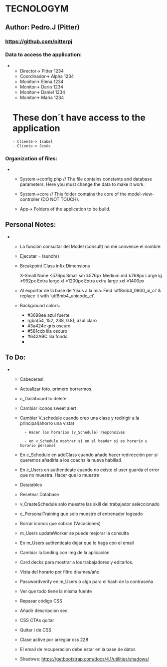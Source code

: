 # TECNOLOGYM

## Author: Pedro.J (Pitter)

### https://github.com/pitterpj

### Data to access the application:
-   - Director-> Pitter 1234
    - Coordinador-> Alpha 1234
    - Monitor-> Elena 1234
    - Monitor-> Dario 1234
    - Monitor-> Daniel 1234
    - Monitor-> Maria 1234
    # These don´t have access to the application 
        - Cliente-> Isabel
        - Cliente-> Jesús


### Organization of files:

-   - System->config.php // The file contains constants and database parameters. Here you must change the data to make it work.

    - System->core // This folder contains the core of the model-view-controller (DO NOT TOUCH).

    - App-> Folders of the application to be build.

## Personal Notes:

-   - La función consultar del Model (consult) no me convence el nombre

    - Ejecutar = launch()

    - Breakpoint	        Class infix	    Dimensions

        X-Small	            None	        <576px
        Small	            sm	            ≥576px
        Medium	            md	            ≥768px
        Large	            lg	            ≥992px
        Extra large	        xl	            ≥1200px
        Extra extra large	xxl	            ≥1400px

    - Al exportar de la base de Yisus a la mía: Find ‘utf8mb4_0900_ai_ci’ & replace it with ‘utf8mb4_unicode_ci’.

    -   Background colors:
        -   #3698ee azul fuerte
        -   rgba(54, 152, 238, 0.8); azul claro
        -   #3a424e gris oscuro
        -   #581ccb lila oscuro
        -   #642ABC lila fondo
        -   

## To Do:

-   - Cabeceras!

    - Actualizar foto. primero borrarmos.

    - c_Dashboard to delete

    - Cambiar iconos sweet alert

    - Cambiar V_schedule cuando creo una clase y redirigir a la principal(ahorro una vista)

            - Hacer los horarios (v_Schedule) responsives

            - en v_Schedule mostrar si en el header si es horario u horario personal


    - En c_Schedule en addClass cuando añade hacer redirección por si queremos añadirla a los coachs la nueva habiliad.

    - En c_Users en authenticate cuando no existe el user guarda el error que no muestra. Hacer que lo muestre

    - Datatables

    - Resetear Database

    - v_CreateSchedule solo muestre las skill del trabajador seleccionado

    - c_PersonalTraining que solo muestre el entrenador logeado

    - Borrar iconos que sobran (Vacaciones)

    - m_Users updateWorker se puede mejorar la consulta

    - En m_Users authenticate dejar que lo haga con el email

    - Cambiar la landing con img de la aplicación

    - Card decks para mostrar a los trabajadores y editarlos.

    - Vista del horario por filtro día/mes/año

    - Passwordverify en m_Users o algo para el hash de la contraseña

    - Ver que todo tiene la misma fuente

    - Repasar código CSS

    - Añadir descripcion seo

    - CSS CTAs quitar

    - Quitar i de CSS

    - Clase active por arreglar css 228

    - El email de recuperacion debe estar en la base de datos

    - Shadows: https://getbootstrap.com/docs/4.1/utilities/shadows/
